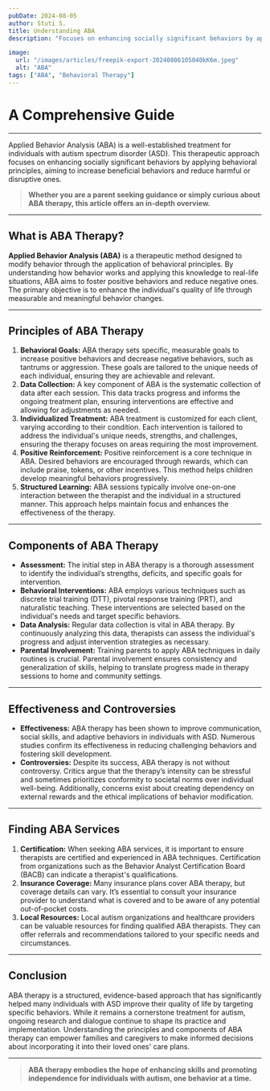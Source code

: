 ```yaml
---
pubDate: 2024-08-05
author: Stuti S.
title: Understanding ABA
description: "Focuses on enhancing socially significant behaviors by applying behavioral principles, aiming to increase beneficial behaviors and reduce harmful or disruptive ones."

image:
  url: "/images/articles/freepik-export-20240806105040kK6m.jpeg"
  alt: "ABA"
tags: ["ABA", "Behavioral Therapy"]
---
```




# A Comprehensive Guide
*** 

Applied Behavior Analysis (ABA) is a well-established treatment for individuals with autism spectrum disorder (ASD). This therapeutic approach focuses on enhancing socially significant behaviors by applying behavioral principles, aiming to increase beneficial behaviors and reduce harmful or disruptive ones.
> **Whether you are a parent seeking guidance or simply curious about ABA therapy, this article offers an in-depth overview.**
*** 
## What is ABA Therapy?
**Applied Behavior Analysis (ABA)** is a therapeutic method designed to modify behavior through the application of behavioral principles. By understanding how behavior works and applying this knowledge to real-life situations, ABA aims to foster positive behaviors and reduce negative ones. The primary objective is to enhance the individual's quality of life through measurable and meaningful behavior changes.
*** 
## Principles of ABA Therapy
1. **Behavioral Goals:** ABA therapy sets specific, measurable goals to increase positive behaviors and decrease negative behaviors, such as tantrums or aggression. These goals are tailored to the unique needs of each individual, ensuring they are achievable and relevant.
2. **Data Collection:** A key component of ABA is the systematic collection of data after each session. This data tracks progress and informs the ongoing treatment plan, ensuring interventions are effective and allowing for adjustments as needed.
3. **Individualized Treatment:** ABA treatment is customized for each client, varying according to their condition. Each intervention is tailored to address the individual's unique needs, strengths, and challenges, ensuring the therapy focuses on areas requiring the most improvement.
4. **Positive Reinforcement:** Positive reinforcement is a core technique in ABA. Desired behaviors are encouraged through rewards, which can include praise, tokens, or other incentives. This method helps children develop meaningful behaviors progressively.
5. **Structured Learning:** ABA sessions typically involve one-on-one interaction between the therapist and the individual in a structured manner. This approach helps maintain focus and enhances the effectiveness of the therapy.
*** 
## Components of ABA Therapy
- **Assessment:** The initial step in ABA therapy is a thorough assessment to identify the individual’s strengths, deficits, and specific goals for intervention.
- **Behavioral Interventions:** ABA employs various techniques such as discrete trial training (DTT), pivotal response training (PRT), and naturalistic teaching. These interventions are selected based on the individual's needs and target specific behaviors.
- **Data Analysis:** Regular data collection is vital in ABA therapy. By continuously analyzing this data, therapists can assess the individual's progress and adjust intervention strategies as necessary.
- **Parental Involvement:** Training parents to apply ABA techniques in daily routines is crucial. Parental involvement ensures consistency and generalization of skills, helping to translate progress made in therapy sessions to home and community settings.
*** 
## Effectiveness and Controversies
- **Effectiveness:** ABA therapy has been shown to improve communication, social skills, and adaptive behaviors in individuals with ASD. Numerous studies confirm its effectiveness in reducing challenging behaviors and fostering skill development.
- **Controversies:** Despite its success, ABA therapy is not without controversy. Critics argue that the therapy’s intensity can be stressful and sometimes prioritizes conformity to societal norms over individual well-being. Additionally, concerns exist about creating dependency on external rewards and the ethical implications of behavior modification.
*** 
## Finding ABA Services
1. **Certification:** When seeking ABA services, it is important to ensure therapists are certified and experienced in ABA techniques. Certification from organizations such as the Behavior Analyst Certification Board (BACB) can indicate a therapist's qualifications.
2. **Insurance Coverage:** Many insurance plans cover ABA therapy, but coverage details can vary. It’s essential to consult your insurance provider to understand what is covered and to be aware of any potential out-of-pocket costs.
3. **Local Resources:** Local autism organizations and healthcare providers can be valuable resources for finding qualified ABA therapists. They can offer referrals and recommendations tailored to your specific needs and circumstances.
*** 
## Conclusion
ABA therapy is a structured, evidence-based approach that has significantly helped many individuals with ASD improve their quality of life by targeting specific behaviors. While it remains a cornerstone treatment for autism, ongoing research and dialogue continue to shape its practice and implementation. Understanding the principles and components of ABA therapy can empower families and caregivers to make informed decisions about incorporating it into their loved ones' care plans.
*** 
> **ABA therapy embodies the hope of enhancing skills and promoting independence for individuals with autism, one behavior at a time.**



